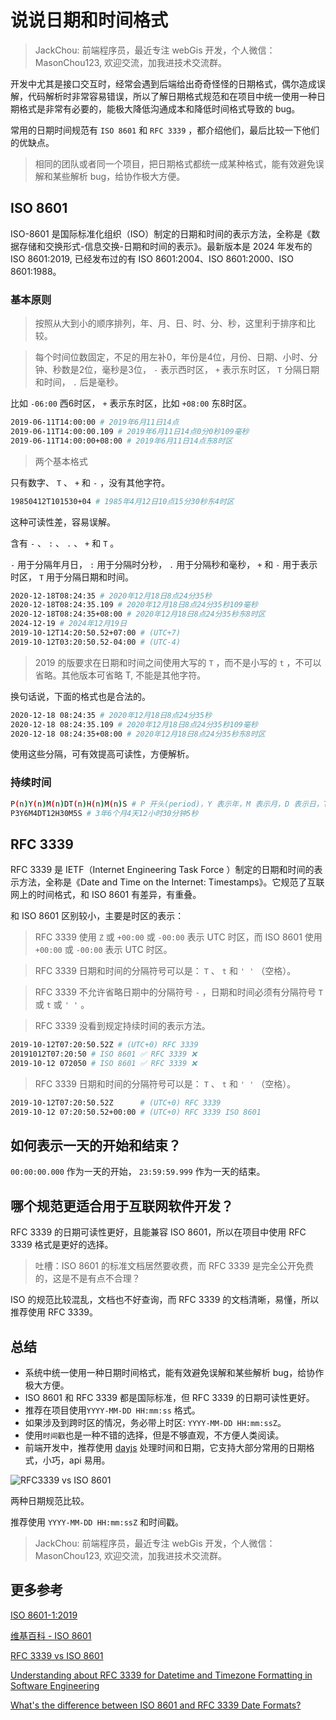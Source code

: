 # 说说日期和时间格式

> JackChou: 前端程序员，最近专注 webGis 开发，个人微信：MasonChou123, 欢迎交流，加我进技术交流群。

开发中尤其是接口交互时，经常会遇到后端给出奇奇怪怪的日期格式，偶尔造成误解，代码解析时非常容易错误，所以了解日期格式规范和在项目中统一使用一种日期格式是非常有必要的，能极大降低沟通成本和降低时间格式导致的 bug。

常用的日期时间规范有 `ISO 8601` 和 `RFC 3339` ，都介绍他们，最后比较一下他们的优缺点。

> 相同的团队或者同一个项目，把日期格式都统一成某种格式，能有效避免误解和某些解析 bug，给协作极大方便。

## ISO 8601

ISO-8601 是国际标准化组织（ISO）制定的日期和时间的表示方法，全称是《数据存储和交换形式-信息交换-日期和时间的表示》。最新版本是 2024 年发布的 ISO 8601:2019, 已经发布过的有 ISO 8601:2004、ISO 8601:2000、ISO 8601:1988。

### 基本原则

> 按照从大到小的顺序排列，年、月、日、时、分、秒，这里利于排序和比较。

> 每个时间位数固定，不足的用左补0，年份是4位，月份、日期、小时、分钟、秒数是2位，毫秒是3位， `-` 表示西时区， `+` 表示东时区， `T` 分隔日期和时间， `.` 后是毫秒。

比如 `-06:00` 西6时区， `+` 表示东时区，比如 `+08:00` 东8时区。

```bash
2019-06-11T14:00:00 # 2019年6月11日14点
2019-06-11T14:00:00.109 # 2019年6月11日14点0分0秒109毫秒
2019-06-11T14:00:00+08:00 # 2019年6月11日14点东8时区
```

> 两个基本格式

只有数字、 `T` 、 `+` 和 `-` ，没有其他字符。

```bash
19850412T101530+04 # 1985年4月12日10点15分30秒东4时区
```

这种可读性差，容易误解。

含有 `-` 、 `:` 、 `.` 、 `+` 和 `T` 。

`-` 用于分隔年月日， `:` 用于分隔时分秒， `.` 用于分隔秒和毫秒， `+` 和 `-` 用于表示时区， `T` 用于分隔日期和时间。

```bash
2020-12-18T08:24:35 # 2020年12月18日8点24分35秒
2020-12-18T08:24:35.109 # 2020年12月18日8点24分35秒109毫秒
2020-12-18T08:24:35+08:00 # 2020年12月18日8点24分35秒东8时区
2024-12-19 # 2024年12月19日
2019-10-12T14:20:50.52+07:00 # (UTC+7)
2019-10-12T03:20:50.52-04:00 # (UTC-4)
```

> 2019 的版要求在日期和时间之间使用大写的 `T` ，而不是小写的 `t` ，不可以省略。其他版本可省略 T, 不能是其他字符。

换句话说，下面的格式也是合法的。

```bash
2020-12-18 08:24:35 # 2020年12月18日8点24分35秒
2020-12-18 08:24:35.109 # 2020年12月18日8点24分35秒109毫秒
2020-12-18 08:24:35+08:00 # 2020年12月18日8点24分35秒东8时区
```

使用这些分隔，可有效提高可读性，方便解析。

### 持续时间

```bash
P(n)Y(n)M(n)DT(n)H(n)M(n)S # P 开头(period)，Y 表示年，M 表示月，D 表示日，T 表示时间，H 表示小时，M 表示分钟，S 表示秒
P3Y6M4DT12H30M5S # 3年6个月4天12小时30分钟5秒
```

## RFC 3339

RFC 3339 是 IETF（Internet Engineering Task Force ）制定的日期和时间的表示方法，全称是《Date and Time on the Internet: Timestamps》。它规范了互联网上的时间格式，和 ISO 8601 有差异，有重叠。

和 ISO 8601 区别较小，主要是时区的表示：

> RFC 3339 使用 `Z` 或 `+00:00` 或 `-00:00` 表示 UTC 时区，而 ISO 8601 使用 `+00:00` 或 `-00:00` 表示 UTC 时区。

> RFC 3339 日期和时间的分隔符号可以是： `T` 、 `t` 和 `' '` （空格）。

> RFC 3339 不允许省略日期中的分隔符号 `-` ，日期和时间必须有分隔符号 `T` 或 `t` 或 `' '` 。

> RFC 3339 没看到规定持续时间的表示方法。

```bash
2019-10-12T07:20:50.52Z # (UTC+0) RFC 3339
20191012T07:20:50 # ISO 8601 ✅ RFC 3339 ❌
2019-10-12 072050 # ISO 8601 ✅ RFC 3339 ❌
```

> RFC 3339 日期和时间的分隔符号可以是： `T` 、 `t` 和 `' '` （空格）。

```bash
2019-10-12T07:20:50.52Z      # (UTC+0) RFC 3339
2019-10-12 07:20:50.52+00:00 # (UTC+0) RFC 3339 ISO 8601
```

## 如何表示一天的开始和结束？

`00:00:00.000` 作为一天的开始， `23:59:59.999` 作为一天的结束。

## 哪个规范更适合用于互联网软件开发？

RFC 3339 的日期可读性更好，且能兼容 ISO 8601，所以在项目中使用 RFC 3339 格式是更好的选择。

> 吐槽：ISO 8601 的标准文档居然要收费，而 RFC 3339 是完全公开免费的，这是不是有点不合理？

ISO 的规范比较混乱，文档也不好查询，而 RFC 3339 的文档清晰，易懂，所以推荐使用 RFC 3339。

## 总结

* 系统中统一使用一种日期时间格式，能有效避免误解和某些解析 bug，给协作极大方便。
* ISO 8601 和 RFC 3339 都是国际标准，但 RFC 3339 的日期可读性更好。
* 推荐在项目使用`YYYY-MM-DD HH:mm:ss` 格式。
* 如果涉及到跨时区的情况，务必带上时区: `YYYY-MM-DD HH:mm:ssZ`。
* 使用`时间戳`也是一种不错的选择，但是不够直观，不方便人类阅读。
* 前端开发中，推荐使用 [dayjs](https://day.js.org/docs/zh-CN/parse/string) 处理时间和日期，它支持大部分常用的日期格式，小巧，api 易用。

![RFC3339 vs ISO 8601](https://cdn.jsdelivr.net/npm/zqj-pics/js/RFC3339VSISO8601.png)

两种日期规范比较。

推荐使用 `YYYY-MM-DD HH:mm:ssZ` 和时间戳。

> JackChou: 前端程序员，最近专注 webGis 开发，个人微信：MasonChou123, 欢迎交流，加我进技术交流群。

## 更多参考

[ISO 8601-1:2019](https://www.iso.org/standard/70907.html)

[维基百科 - ISO 8601](https://en.wikipedia.org/wiki/ISO_8601)

[RFC 3339 vs ISO 8601](https://ijmacd.github.io/rfc3339-iso8601/)

[Understanding about RFC 3339 for Datetime and Timezone Formatting in Software Engineering](https://medium.easyread.co/understanding-about-rfc-3339-for-datetime-formatting-in-software-engineering-940aa5d5f68a)

[What's the difference between ISO 8601 and RFC 3339 Date Formats?](https://stackoverflow.com/questions/522251/whats-the-difference-between-iso-8601-and-rfc-3339-date-formats)
